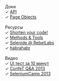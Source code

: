 <div class="left-menu">
  <div>Доки</div>
  <div>✓ <a href="/documentation.html">API</a></div>
  <div>✓ <a href="/documentation/page-objects.html">Page Objects</a></div>

  <br/>
  <div>Ресурсы</div>
  <div>✓ <a href="http://prezi.com/d18jggopjyaj/selenide-shorten-your-code/" target="_blank">Shorten your code!</a></div>
  <div>✓ <a href="http://www.methodsandtools.com/tools/selenide.php" target="_blank">Methods & Tools</a></div>
  <div>✓ <a href="http://zeroturnaround.com/rebellabs/if-you-use-selenium-for-browser-based-ui-acceptance-testing-you-might-like-selenide/" target="_blank">Selenide @ RebelLabs</a></div>
  <div>✓ <a href="http://habrahabr.ru/post/143269/" target="_blank">habrahabr</a></div>

  <br/>
  <div>Видео</div>
  <div>✓ <a class="video" href="//vimeo.com/106867878">UI тест за 10 минут</a></div>
  <div>✓ <a class="video" href="//www.youtube.com/watch?v=MTHhflyh8Ck">ConfeT Q&A 2013</a></div>
  <div>✓ <a target="_blank" href="//seleniumcamp.com/archive/selenium-camp-2013/materials/tdd-with-selenide/">SeleniumCamp 2013</a></div>

</div>